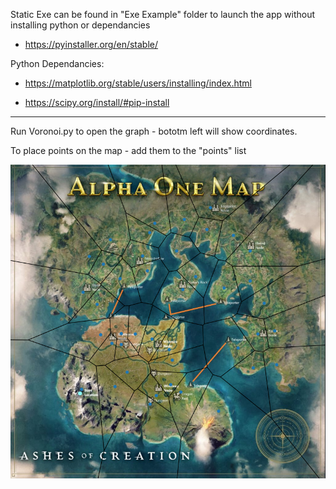 Static Exe can be found in "Exe Example" folder to launch the app without installing python or dependancies 

- https://pyinstaller.org/en/stable/

Python Dependancies:

- https://matplotlib.org/stable/users/installing/index.html

- https://scipy.org/install/#pip-install

-----------------------

Run Voronoi.py to open the graph - bototm left will show coordinates.

To place points on the map - add them to the "points" list 



![](Misc/Final_V4.png)

